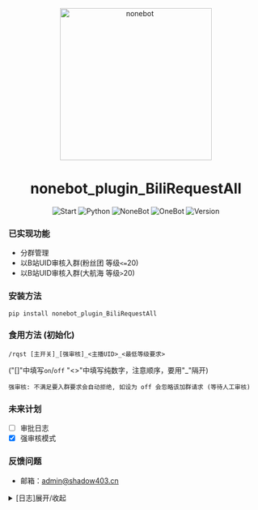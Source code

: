 <p align="center">
  <a href="https://v2.nonebot.dev/"><img src="https://raw.githubusercontent.com/Shadow403/nonebot_plugin_BiliRequestAll/image/nonebot_plugin_BilirequestAll_logo.png" width="300" height="300" alt="nonebot"></a>
</p>

<div align="center"> 

# nonebot_plugin_BiliRequestAll

<div>

<div align=left> <div>


<p align="center">
  <img src=https://img.shields.io/github/stars/Shadow403/nonebot_plugin_BiliRequestAll.svg alt="Start">
  <img src="https://img.shields.io/badge/python-3.10+-blue.svg" alt="Python">
  <img src="https://img.shields.io/badge/nonebot-2.0.0+-red.svg" alt="NoneBot">
  <img src="https://img.shields.io/badge/onebot-2.2.3+-darkgreen.svg" alt="OneBot">
  <img src="https://img.shields.io/badge/version-0.2.7-yellow.svg" alt="Version">
  </a>
</p>

### 已实现功能
- 分群管理
- 以B站UID审核入群(粉丝团 等级`<=`20)
- 以B站UID审核入群(大航海 等级`>`20)

### 安装方法

```
pip install nonebot_plugin_BiliRequestAll
```

### 食用方法 (初始化)

```
/rqst [主开关]_[强审核]_<主播UID>_<最低等级要求>
``` 

("[]"中填写`on`/`off` "<>"中填写纯数字，注意顺序，要用"_"隔开)

```
强审核: 不满足要入群要求会自动拒绝, 如设为 off 会忽略该加群请求 (等待人工审核)
```

### 未来计划
- [ ] 审批日志
- [x] 强审核模式

### 反馈问题
- 邮箱：admin@shadow403.cn

<details>
<summary>[日志]展开/收起</summary>

- 2022/10/03 [V0.1.0] 发布此插件
- 2023/01/18 [V0.2.0] 更新插件数据结构，新增大航海入群功能
- 2023/01/19 [V0.2.1] json加载问题 [issues https://github.com/Shadow403/nonebot_plugin_BiliRequestAll/issues/6], 修复粉丝牌审核模块
- 2023/10/01 [v0.2.5] 重写该插件
- 2023/10/01 [v0.2.6] 更新查看审批信息功能
- 2023/10/28 [v0.2.7] 更新API模块